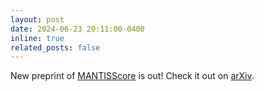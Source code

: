 ```yaml
---
layout: post
date: 2024-06-23 20:11:00-0400
inline: true
related_posts: false
---
```


New preprint of [MANTISScore](https://tiger-ai-lab.github.io/MantisScore/) is out! Check it out on [arXiv](https://arxiv.org/abs/2406.15252).